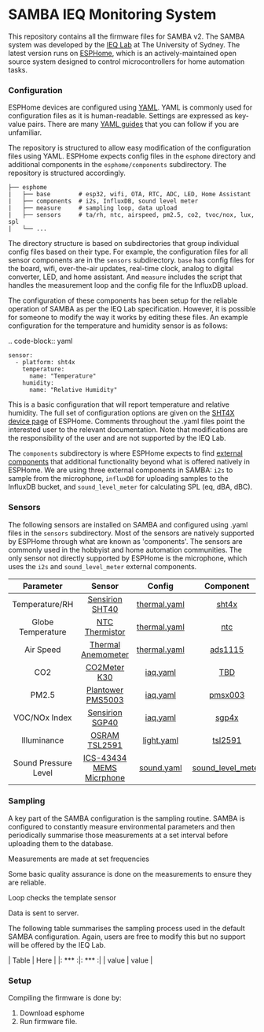 # SAMBA IEQ Monitoring System

This repository contains all the firmware files for SAMBA v2. The SAMBA system was developed by the [IEQ Lab](https://www.sydney.edu.au/architecture/our-research/research-labs-and-facilities/indoor-environmental-quality-lab.html) at The University of Sydney. The latest version runs on [ESPHome](https://esphome.io), which is an actively-maintained open source system designed to control microcontrollers for home automation tasks.

### Configuration

ESPHome devices are configured using [YAML](https://yaml.org). YAML is commonly used for configuration files as it is human-readable. Settings are expressed as key-value pairs. There are many [YAML guides](https://www.cloudbees.com/blog/yaml-tutorial-everything-you-need-get-started) that you can follow if you are unfamiliar.

The repository is structured to allow easy modification of the configuration files using YAML. ESPHome expects config files in the `esphome` directory and additional components in the `esphome/components` subdirectory. The repository is structured accordingly.

```         
├── esphome
|   ├── base        # esp32, wifi, OTA, RTC, ADC, LED, Home Assistant
|   ├── components  # i2s, InfluxDB, sound level meter
|   ├── measure     # sampling loop, data upload
|   ├── sensors     # ta/rh, ntc, airspeed, pm2.5, co2, tvoc/nox, lux, spl
|   └── ...
```

The directory structure is based on subdirectories that group individual config files based on their type. For example, the configuration files for all sensor components are in the `sensors` subdirectory. `base` has config files for the board, wifi, over-the-air updates, real-time clock, analog to digital converter, LED, and home assistant. And `measure` includes the script that handles the measurement loop and the config file for the InfluxDB upload.

The configuration of these components has been setup for the reliable operation of SAMBA as per the IEQ Lab specification. However, it is possible for someone to modify the way it works by editing these files. An example configuration for the temperature and humidity sensor is as follows:

.. code-block:: yaml

    sensor:
      - platform: sht4x
        temperature:
          name: "Temperature"
        humidity:
          name: "Relative Humidity"

This is a basic configuration that will report temperature and relative humidity. The full set of configuration options are given on the [SHT4X device page](https://esphome.io/components/sensor/sht4x.html) of ESPHome. Comments throughout the .yaml files point the interested user to the relevant documentation. Note that modifications are the responsibility of the user and are not supported by the IEQ Lab.

The `components` subdirectory is where ESPHome expects to find [external components](https://esphome.io/components/external_components.html) that additional functionality beyond what is offered natively in ESPHome. We are using three external components in SAMBA: `i2s` to sample from the microphone, `influxDB` for uploading samples to the InfluxDB bucket, and `sound_level_meter` for calculating SPL (eq, dBA, dBC).

### Sensors

The following sensors are installed on SAMBA and configured using .yaml files in the `sensors` subdirectory. Most of the sensors are natively supported by ESPHome through what are known as 'components'. The sensors are commonly used in the hobbyist and home automation communities. The only sensor not directly supported by ESPHome is the microphone, which uses the `i2s` and `sound_level_meter` external components.

|     Parameter     |                              Sensor                              |                                         Config                                         |                        Component                         |
|:--------------------:|:---------------:|:---------------:|:---------------:|
|  Temperature/RH  | [Sensirion SHT40](https://sensirion.com/products/catalog/SHT40/) | [thermal.yaml](https://github.com/IEQLab/samba/blob/b07876be9d153c4315995ed3d519412e2f8a302a/esphome/sensors/thermal.yaml#L9-L23) | [sht4x](https://esphome.io/components/sensor/sht4x.html) |
| Globe Temperature | [NTC Thermistor](https://www.murata.com/en-us/products/productdetail?partno=NXRT15XH103FA1B040) | [thermal.yaml](https://github.com/IEQLab/samba/blob/main/esphome/sensors/thermal.yaml) | [ntc](https://esphome.io/components/sensor/ntc.html) |
| Air Speed | [Thermal Anemometer](https://moderndevice.com/products/wind-sensor) | [thermal.yaml](https://github.com/IEQLab/samba/blob/main/esphome/sensors/thermal.yaml) | [ads1115](https://esphome.io/components/sensor/ads1115.html) |
| CO2 | [CO2Meter K30](https://www.co2meter.com/en-au/products/k-30-co2-sensor-module) | [iaq.yaml](https://github.com/IEQLab/samba/blob/main/esphome/sensors/iaq.yaml) | [TBD](https://github.com/esphome/feature-requests/issues/1587) |
| PM2.5 | [Plantower PMS5003](https://www.plantower.com/en/products_33/74.html) | [iaq.yaml](https://github.com/IEQLab/samba/blob/main/esphome/sensors/iaq.yaml) | [pmsx003](https://esphome.io/components/sensor/pmsx003.html) |
| VOC/NOx Index | [Sensirion SGP40](https://sensirion.com/products/catalog/SGP40/) | [iaq.yaml](https://github.com/IEQLab/samba/blob/main/esphome/sensors/iaq.yaml) | [sgp4x](https://esphome.io/components/sensor/sgp4x.html) |
| Illuminance | [OSRAM TSL2591](https://sensirion.com/products/catalog/SGP40/) | [light.yaml](https://github.com/IEQLab/samba/blob/main/esphome/sensors/light.yaml) | [tsl2591](https://esphome.io/components/sensor/tsl2591.html) |
| Sound Pressure Level | [ICS-43434 MEMS Micrphone](https://invensense.tdk.com/products/ics-43434/) | [sound.yaml](https://github.com/IEQLab/samba/blob/main/esphome/sensors/light.yaml) | [sound_level_meter](https://github.com/stas-sl/esphome-sound-level-meter) |

### Sampling

A key part of the SAMBA configuration is the sampling routine. SAMBA is configured to constantly measure environmental parameters and then periodically summarise those measurements at a set interval before uploading them to the database.

Measurements are made at set frequencies

Some basic quality assurance is done on the measurements to ensure they are reliable.

Loop checks the template sensor

Data is sent to server.

The following table summarises the sampling process used in the default SAMBA configuration. Again, users are free to modify this but no support will be offered by the IEQ Lab.

| Table |  Here |
|: *** :|: *** :|
| value | value |

### Setup

Compiling the firmware is done by:

1.  Download esphome
2.  Run firmware file.
